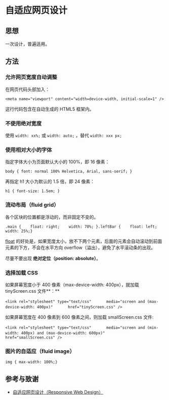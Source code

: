 # 自适应网页设计

## 思想

一次设计，普遍适用。

## 方法

### **允许网页宽度自动调整**

在网页代码头部加入：

```text
<meta name="viewport" content="width=device-width, initial-scale=1" />
```

这行代码包含在自动生成的 HTML5 框架内。

### 不使用绝对宽度

使用 `width: xx%;` 或 `width: auto;` ，替代 `width: xxx px;`

### 使用相对大小的字体

指定字体大小为页面默认大小的 100%，即 16 像素：

```text
body { font: normal 100% Helvetica, Arial, sans-serif; }
```

再指定 h1 大小为默认的 1.5 倍，即 24 像素：

```text
h1 { font-size: 1.5em; }
```

###  **流动布局（fluid grid）**

各个区块的位置都是浮动的，而非固定不变的。

```text
.main {    float: right;    width: 70%; }.leftBar {    float: left;    width: 25%;}
```

[float](http://designshack.net/articles/css/everything-you-never-knew-about-css-floats/) 的好处是，如果宽度太小，放不下两个元素，后面的元素会自动滚动到前面元素的下方，不会在水平方向 overflow（溢出），避免了水平滚动条的出现。

尽量不要出现 **绝对定位（position: absolute）**。

### **选择加载 CSS**

如果屏幕宽度小于 400 像素（max-device-width: 400px），就加载 tinyScreen.css 文件**：**

```text
<link rel="stylesheet" type="text/css"　　　　media="screen and (max-device-width: 400px)"　　　　href="tinyScreen.css" />
```

如果屏幕宽度在 400 像素到 600 像素之间，则加载 smallScreen.css 文件:

```text
<link rel="stylesheet" type="text/css"　　　　media="screen and (min-width: 400px) and (max-device-width: 600px)"　　　　href="smallScreen.css" />
```

###  **图片的自适应（fluid image）**

```text
img { max-width: 100%;}
```

## 参考与致谢

* [自适应网页设计（Responsive Web Design）](http://www.ruanyifeng.com/blog/2012/05/responsive_web_design.html)

